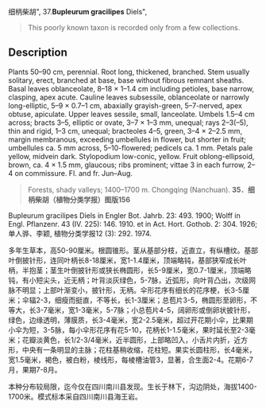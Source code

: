 细柄柴胡",
37.**Bupleurum gracilipes** Diels",

> This poorly known taxon is recorded only from a few collections.

## Description
Plants 50–90 cm, perennial. Root long, thickened, branched. Stem usually solitary, erect, branched at base, base without fibrous remnant sheaths. Basal leaves oblanceolate, 8–18 × 1–1.4 cm including petioles, base narrow, clasping, apex acute. Cauline leaves subsessile, oblanceolate or narrowly long-elliptic, 5–9 × 0.7–1 cm, abaxially grayish-green, 5–7-nerved, apex obtuse, apiculate. Upper leaves sessile, small, lanceolate. Umbels 1.5–4 cm across; bracts 3–5, elliptic or ovate, 3–7 × 1–3 mm, unequal; rays 2–3(–5), thin and rigid, 1–3 cm, unequal; bracteoles 4–5, green, 3–4 × 2–2.5 mm, margin membranous, exceeding umbellules in flower, but shorter in fruit; umbellules ca. 5 mm across, 5–10-flowered; pedicels ca. 1 mm. Petals pale yellow, midvein dark. Stylopodium low-conic, yellow. Fruit oblong-ellipsoid, brown, ca. 4 × 1.5 mm, glaucous; ribs prominent; vittae 3 in each furrow, 2–4 on commissure. Fl. and fr. Jun–Aug.

> Forests, shady valleys; 1400–1700 m. Chongqing (Nanchuan).
**35．细柄柴胡（植物分类学报）图版156**

Bupleurum gracilipes Diels in Engler Bot. Jahrb. 23: 493. 1900; Wolff in Engl. Pflanzenr. 43 (IV. 225): 146. 1910. et in Act. Hort. Gothob. 2: 304. 1926; 单人骅、李颖, 植物分类学报12 (3): 292. 1974.

多年生草本，高50-90厘米。根圆锥形。茎从基部分枝，近直立，有纵槽纹。基部叶倒披针形，连同叶柄长8-18厘米，宽1-1.4厘米，顶端略钝，基部狭窄成长叶柄，半抱茎；茎生叶倒披针形或狭长椭圆形，长5-9厘米，宽0.7-1厘米，顶端略钝，有小短尖头，近无柄；叶背淡灰绿色，5-7脉，近弧形，向叶背凸出，次级网脉不明显；上部叶渐变小，披针形，无柄。伞形花序有细长的花序梗，长3-5厘米；伞辐2-3，细瘦而挺直，不等长，长1-3厘米；总苞片3-5，椭圆形至卵形，不等大，长3-7毫米，宽1-3毫米，5-7脉；小总苞片4-5，阔卵形或倒卵状披针形，绿色，边缘透明，薄膜质，长3-4毫米，宽2-2.5毫米，超过开花期小伞，比果期小伞为短，3-5脉，每小伞形花序有花5-10，花柄长1-1.5毫米，果时延长至2-3毫米；花瓣淡黄色，长1/2-3/4毫米，近半圆形，上部略凹入，小舌片内折，近方形，中央有一条明显的主脉；花柱基稍收缩，花柱短。果实长圆柱形，长4毫米，宽1.5毫米，褐色，被白粉，棱线形，每棱槽油管3，显著，合生面2-4。花期6-7月，果期7-8月。

本种分布较局限，迄今仅在四川南川县发现。生长于林下，沟边阴处，海拔1400-1700米。模式标本采自四川南川县海王岩。

